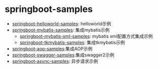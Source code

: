 # springboot-samples


- [springboot-helloworld-samples](./springboot-helloworld-samples): helloworld示例
- [springboot-mybatis-samples](./springboot-mybatis-samples): 集成mybatis示例
  - [springboot-mybatis-xml-samples](./springboot-mybatis-samples/springboot-mybatis-xml-samples): mybatis xml配置方式集成示例
  - [springboot-tkmybatis-samples](./springboot-mybatis-samples/springboot-tkmybatis-samples): 集成tkmybatis示例
- [springboot-aop-samples](./springboot-aop-samples):集成AOP示例
- [springboot-swagger-samples](./springboot-swagger-samples):集成swagger2示例
- [springboot-async-samples](./springboot-async-samples): 异步请求示例